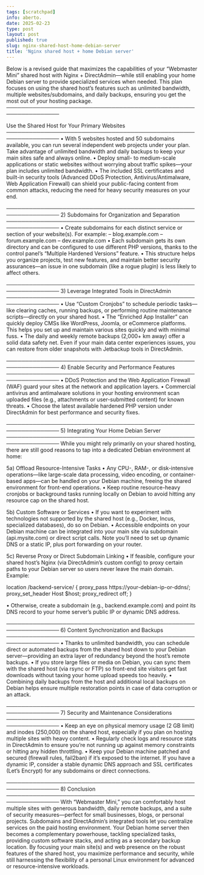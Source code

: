 ```yaml
---
tags: [scratchpad]
info: aberto.
date: 2025-02-23
type: post
layout: post
published: true
slug: nginx-shared-host-home-debian-server
title: 'Nginx shared host + home Debian server'
---
```

Below is a revised guide that maximizes the capabilities of your “Webmaster Mini” shared host with Nginx + DirectAdmin—while still enabling your home Debian server to provide specialized services when needed. This plan focuses on using the shared host’s features such as unlimited bandwidth, multiple websites/subdomains, and daily backups, ensuring you get the most out of your hosting package.
────────────────────────────────────────────────────────────────

Use the Shared Host for Your Primary Websites ──────────────────────────────────────────────────────────────── • With 5 websites hosted and 50 subdomains available, you can run several independent web projects under your plan. Take advantage of unlimited bandwidth and daily backups to keep your main sites safe and always online.
• Deploy small- to medium-scale applications or static websites without worrying about traffic spikes—your plan includes unlimited bandwidth.
• The included SSL certificates and built-in security tools (Advanced DDoS Protection, Antivirus/Antimalware, Web Application Firewall) can shield your public-facing content from common attacks, reducing the need for heavy security measures on your end.

──────────────────────────────────────────────────────────────── 2) Subdomains for Organization and Separation ──────────────────────────────────────────────────────────────── • Create subdomains for each distinct service or section of your website(s). For example: – blog.example.com
– forum.example.com
– dev.example.com
• Each subdomain gets its own directory and can be configured to use different PHP versions, thanks to the control panel’s “Multiple Hardened Versions” feature.
• This structure helps you organize projects, test new features, and maintain better security assurances—an issue in one subdomain (like a rogue plugin) is less likely to affect others.

──────────────────────────────────────────────────────────────── 3) Leverage Integrated Tools in DirectAdmin ──────────────────────────────────────────────────────────────── • Use “Custom Cronjobs” to schedule periodic tasks—like clearing caches, running backups, or performing routine maintenance scripts—directly on your shared host.
• The “Enriched App Installer” can quickly deploy CMSs like WordPress, Joomla, or eCommerce platforms. This helps you set up and maintain various sites quickly and with minimal fuss.
• The daily and weekly remote backups (2,000+ km away) offer a solid data safety net. Even if your main data center experiences issues, you can restore from older snapshots with Jetbackup tools in DirectAdmin.

──────────────────────────────────────────────────────────────── 4) Enable Security and Performance Features ──────────────────────────────────────────────────────────────── • DDoS Protection and the Web Application Firewall (WAF) guard your sites at the network and application layers.
• Commercial antivirus and antimalware solutions in your hosting environment scan uploaded files (e.g., attachments or user-submitted content) for known threats.
• Choose the latest available hardened PHP version under DirectAdmin for best performance and security fixes.

──────────────────────────────────────────────────────────────── 5) Integrating Your Home Debian Server ──────────────────────────────────────────────────────────────── While you might rely primarily on your shared hosting, there are still good reasons to tap into a dedicated Debian environment at home:

5a) Offload Resource-Intensive Tasks
• Any CPU-, RAM-, or disk-intensive operations—like large-scale data processing, video encoding, or container-based apps—can be handled on your Debian machine, freeing the shared environment for front-end operations.
• Keep routine resource-heavy cronjobs or background tasks running locally on Debian to avoid hitting any resource cap on the shared host.

5b) Custom Software or Services
• If you want to experiment with technologies not supported by the shared host (e.g., Docker, Incus, specialized databases), do so on Debian.
• Accessible endpoints on your Debian machine can be integrated into your main site via subdomain (api.mysite.com) or direct script calls. Note you’ll need to set up dynamic DNS or a static IP, plus port forwarding on your router.

5c) Reverse Proxy or Direct Subdomain Linking
• If feasible, configure your shared host’s Nginx (via DirectAdmin’s custom config) to proxy certain paths to your Debian server so users never leave the main domain. Example:

location /backend-service/ { proxy_pass https://your-debian-ip-or-ddns/; proxy_set_header Host $host; proxy_redirect off; }

• Otherwise, create a subdomain (e.g., backend.example.com) and point its DNS record to your home server’s public IP or dynamic DNS address.

──────────────────────────────────────────────────────────────── 6) Content Synchronization and Backups ──────────────────────────────────────────────────────────────── • Thanks to unlimited bandwidth, you can schedule direct or automated backups from the shared host down to your Debian server—providing an extra layer of redundancy beyond the host’s remote backups.
• If you store large files or media on Debian, you can sync them with the shared host (via rsync or FTP) so front-end site visitors get fast downloads without taxing your home upload speeds too heavily.
• Combining daily backups from the host and additional local backups on Debian helps ensure multiple restoration points in case of data corruption or an attack.

──────────────────────────────────────────────────────────────── 7) Security and Maintenance Considerations ──────────────────────────────────────────────────────────────── • Keep an eye on physical memory usage (2 GB limit) and inodes (250,000) on the shared host, especially if you plan on hosting multiple sites with heavy content.
• Regularly check logs and resource stats in DirectAdmin to ensure you’re not running up against memory constraints or hitting any hidden throttling.
• Keep your Debian machine patched and secured (firewall rules, fail2ban) if it’s exposed to the internet. If you have a dynamic IP, consider a stable dynamic DNS approach and SSL certificates (Let’s Encrypt) for any subdomains or direct connections.

──────────────────────────────────────────────────────────────── 8) Conclusion ──────────────────────────────────────────────────────────────── With “Webmaster Mini,” you can comfortably host multiple sites with generous bandwidth, daily remote backups, and a suite of security measures—perfect for small businesses, blogs, or personal projects. Subdomains and DirectAdmin’s integrated tools let you centralize services on the paid hosting environment.
Your Debian home server then becomes a complementary powerhouse, tackling specialized tasks, providing custom software stacks, and acting as a secondary backup location. By focusing your main site(s) and web presence on the robust features of the shared host, you maximize performance and security, while still harnessing the flexibility of a personal Linux environment for advanced or resource-intensive workloads. 